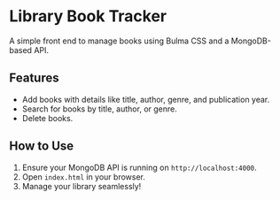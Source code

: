 # Library Book Tracker

A simple front end to manage books using Bulma CSS and a MongoDB-based API.

## Features
- Add books with details like title, author, genre, and publication year.
- Search for books by title, author, or genre.
- Delete books.

## How to Use
1. Ensure your MongoDB API is running on `http://localhost:4000`.
2. Open `index.html` in your browser.
3. Manage your library seamlessly!
